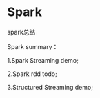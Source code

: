 # Spark
spark总结


Spark summary：


1.Spark Streaming  demo;


2.Spark rdd todo;


3.Structured Streaming demo;
